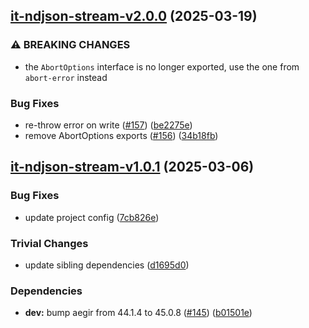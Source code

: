 ## [it-ndjson-stream-v2.0.0](https://github.com/achingbrain/it/compare/it-ndjson-stream-1.0.1...it-ndjson-stream-2.0.0) (2025-03-19)

### ⚠ BREAKING CHANGES

* the `AbortOptions` interface is no longer exported, use the one from `abort-error` instead

### Bug Fixes

* re-throw error on write ([#157](https://github.com/achingbrain/it/issues/157)) ([be2275e](https://github.com/achingbrain/it/commit/be2275e34e1a446efc2b59a3e2c722efa8f15063))
* remove AbortOptions exports ([#156](https://github.com/achingbrain/it/issues/156)) ([34b18fb](https://github.com/achingbrain/it/commit/34b18fb28bd60d05c98a7d6d41f4f7986a20c144))

## [it-ndjson-stream-v1.0.1](https://github.com/achingbrain/it/compare/it-ndjson-stream-1.0.0...it-ndjson-stream-1.0.1) (2025-03-06)

### Bug Fixes

* update project config ([7cb826e](https://github.com/achingbrain/it/commit/7cb826ed356e8e43b7ffea51727096c2ce87fe21))

### Trivial Changes

* update sibling dependencies ([d1695d0](https://github.com/achingbrain/it/commit/d1695d0c34a21f7aadb7e28fed8b733ec9ef6fed))

### Dependencies

* **dev:** bump aegir from 44.1.4 to 45.0.8 ([#145](https://github.com/achingbrain/it/issues/145)) ([b01501e](https://github.com/achingbrain/it/commit/b01501e36e5085446f459dac95ea91f0304aca1a))
